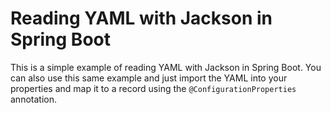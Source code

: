 # Reading YAML with Jackson in Spring Boot

This is a simple example of reading YAML with Jackson in Spring Boot. You can also use this same example and just 
import the YAML into your properties and map it to a record using the `@ConfigurationProperties` annotation.